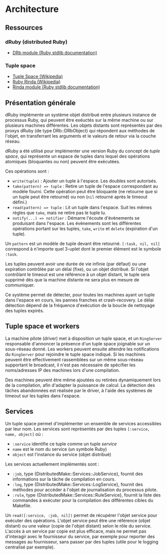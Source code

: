 # Architecture

## Ressources

### dRuby (distributed Ruby)

* [DRb module (Ruby stdlib documentation)](http://ruby-doc.org/stdlib-2.3.1/libdoc/drb/rdoc/DRb.html)

### Tuple space

* [Tuple Space (Wikipedia)](https://en.wikipedia.org/wiki/Tuple_space)
* [Ruby Rinda (Wikipedia)](https://en.wikipedia.org/wiki/Rinda_%28Ruby_programming_language%29)
* [Rinda module (Ruby stdlib documentation)](http://ruby-doc.org/stdlib-2.3.1/libdoc/rinda/rdoc/Rinda.html)

## Présentation générale

dRuby implémente un système objet distribué entre plusieurs instance de
processus Ruby, qui peuvent être exéuctés sur la même machine ou sur plusieurs
machines différentes. Les objets distants sont représentés par des proxys dRuby
(de type DRb::DRbObject) qui répondent aux méthodes de l'objet, en transferrant
les arguments et le valeurs de retour via la couche réseau.

dRuby a été utilisé pour implémenter une version Ruby du concept de *tuple
space*, qui représente un espace de tuples dans lequel des opérations atomiques
(bloquantes ou non) peuvent être exécutées.

Ces opérations sont :

* `write(tuple)` : Ajouter un tuple à l'espace. Les doubles sont autorisés.
* `take(pattern) => tuple` : Retire un tuple de l'espace correspondant au 
modèle fourni. Cette opération peut être bloquante (ne retourne que si un
tuple peut être retourné) ou non (`nil` retourné après le timeout défini.)
* `read(pattern) => tuple` : Lit un tuple dans l'espace. Suit les mêmes règles
que `take`, mais ne retire pas le tuple lu.
* `notify(...) => notifier` : Démarre l'écoute d'évènements se produisant dans
l'espace. Les évènements sont les différentes opérations portant sur les
tuples, `take`, `write` et `delete` (expiration d'un tuple).

Un `pattern` est un modèle de tuple devant être retourné. `[:task, nil, nil]`
correspond à n'importe quel 3-uplet dont le premier élément est le symbole
`:task`.

Les tuples peuvent avoir une durée de vie infinie (par défaut) ou une
expiration contrôlée par un délai (fixe), ou un objet distribué. Si l'objet
contrôlant le timeout est une référence à un objet distant, le tuple sera
supprimé dès que la machine distante ne sera plus en mesure de communiquer.

Ce système permet de détecter, pour toutes les machines ayant un tuple dans
l'espace en cours, les pannes franches et crash-recovery. Le délai détection
dépend de la fréquence d'exécution de la boucle de nettoyage des tuples
expirés.

## Tuple space et workers

La machine pilote (driver) met à disposition un tuple space, et un `RingServer`
responsable d'annoncer la présence d'un tuple space joignable sur un
sous-réseau donné. Les workers peuvent ensuite attendre les notifications du
`RingServer` pour rejoindre le tuple space indiqué. Si les machines peuvent
être effectivement rassemblées sur un même sous-réseau supportant le broadcast,
il n'est pas nécessaire de spécifier les noms/adresses IP des machines lors
d'une compilation.

Des machines peuvent être même ajoutées ou retirées dynamiquement lors de la
compilation, afin d'adapter la puissance de calcul. La détection des tâches
abandonnées est réalisée par le driver, à l'aide des systèmes de timeout sur
les tuples dans l'espace.

## Services

Un tuple space permet d'implémenter un ensemble de services accessibles par
leur nom. Les services sont représentés par des tuples
`[:service, name, object]` où :

* `:service` identifie ce tuple comme un tuple *service*
* `name` est le nom du service (un symbole Ruby)
* `object` est l'instance du service (objet distribué)

Les services actuellement implémentés sont :

* `:job`, type {DistributedMake::Services::JobService}, fournit des
informations sur la tâche de compilation en cours.
* `:log`, type {DistributedMake::Services::LogService}, fournit des
méthodes pour accéder à l'objet de journalisation du processus pilote.
* `:rule`, type {DistributedMake::Services::RuleService}, fournit la liste
des commandes à exécuter pour la compilation des différentes cibles du
Makefile.

Un `read([:service, :job, nil])` permet de récupérer l'objet service pour
exécuter des opérations. L'objet service peut être une référence (objet
distant) ou une valeur (copie de l'objet distant) selon le rôle du service.
L'accès à un service par copie est plus efficace, mais ne permet pas
d'interagir avec le fournisseur du service, par exemple pour reporter des
messages au fournisseur, sans passer par des tuples (utile pour le logging
centralisé par exemple).
